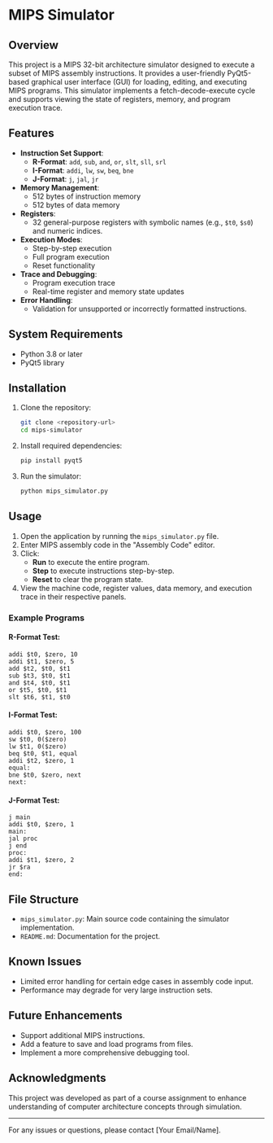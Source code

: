 # MIPS Simulator

## Overview
This project is a MIPS 32-bit architecture simulator designed to execute a subset of MIPS assembly instructions. It provides a user-friendly PyQt5-based graphical user interface (GUI) for loading, editing, and executing MIPS programs. This simulator implements a fetch-decode-execute cycle and supports viewing the state of registers, memory, and program execution trace.

## Features
- **Instruction Set Support**:
  - **R-Format**: `add`, `sub`, `and`, `or`, `slt`, `sll`, `srl`
  - **I-Format**: `addi`, `lw`, `sw`, `beq`, `bne`
  - **J-Format**: `j`, `jal`, `jr`
- **Memory Management**:
  - 512 bytes of instruction memory
  - 512 bytes of data memory
- **Registers**:
  - 32 general-purpose registers with symbolic names (e.g., `$t0`, `$s0`) and numeric indices.
- **Execution Modes**:
  - Step-by-step execution
  - Full program execution
  - Reset functionality
- **Trace and Debugging**:
  - Program execution trace
  - Real-time register and memory state updates
- **Error Handling**:
  - Validation for unsupported or incorrectly formatted instructions.

## System Requirements
- Python 3.8 or later
- PyQt5 library

## Installation
1. Clone the repository:
   ```bash
   git clone <repository-url>
   cd mips-simulator
   ```

2. Install required dependencies:
   ```bash
   pip install pyqt5
   ```

3. Run the simulator:
   ```bash
   python mips_simulator.py
   ```

## Usage
1. Open the application by running the `mips_simulator.py` file.
2. Enter MIPS assembly code in the "Assembly Code" editor.
3. Click:
   - **Run** to execute the entire program.
   - **Step** to execute instructions step-by-step.
   - **Reset** to clear the program state.
4. View the machine code, register values, data memory, and execution trace in their respective panels.

### Example Programs
#### R-Format Test:
```assembly
addi $t0, $zero, 10
addi $t1, $zero, 5
add $t2, $t0, $t1
sub $t3, $t0, $t1
and $t4, $t0, $t1
or $t5, $t0, $t1
slt $t6, $t1, $t0
```

#### I-Format Test:
```assembly
addi $t0, $zero, 100
sw $t0, 0($zero)
lw $t1, 0($zero)
beq $t0, $t1, equal
addi $t2, $zero, 1
equal:
bne $t0, $zero, next
next:
```

#### J-Format Test:
```assembly
j main
addi $t0, $zero, 1
main:
jal proc
j end
proc:
addi $t1, $zero, 2
jr $ra
end:
```

## File Structure
- `mips_simulator.py`: Main source code containing the simulator implementation.
- `README.md`: Documentation for the project.

## Known Issues
- Limited error handling for certain edge cases in assembly code input.
- Performance may degrade for very large instruction sets.

## Future Enhancements
- Support additional MIPS instructions.
- Add a feature to save and load programs from files.
- Implement a more comprehensive debugging tool.

## Acknowledgments
This project was developed as part of a course assignment to enhance understanding of computer architecture concepts through simulation.

---

For any issues or questions, please contact [Your Email/Name].

